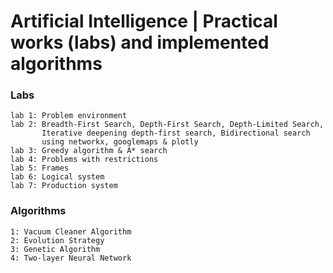 # Artificial Intelligence | Practical works (labs) and implemented algorithms

### Labs
	lab 1: Problem environment
	lab 2: Breadth-First Search, Depth-First Search, Depth-Limited Search,
	       Iterative deepening depth-first search, Bidirectional search
	       using networkx, googlemaps & plotly
	lab 3: Greedy algorithm & A* search
	lab 4: Problems with restrictions
	lab 5: Frames
	lab 6: Logical system
	lab 7: Production system

### Algorithms
	1: Vacuum Cleaner Algorithm
	2: Evolution Strategy
	3: Genetic Algorithm
	4: Two-layer Neural Network

